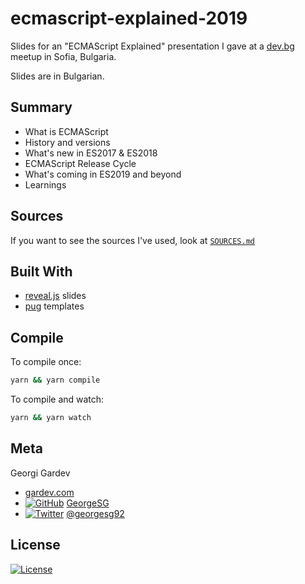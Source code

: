 # ecmascript-explained-2019

Slides for an "ECMAScript Explained" presentation I gave at a [dev.bg](https://dev.bg/) meetup in Sofia, Bulgaria.

Slides are in Bulgarian.

## Summary
- What is ECMAScript
- History and versions
- What's new in ES2017 & ES2018
- ECMAScript Release Cycle
- What's coming in ES2019 and beyond
- Learnings

## Sources

If you want to see the sources I've used, look at [`SOURCES.md`](https://github.com/GeorgeSG/ecmascript-explained-2019/blob/master/SOURCES.md)

## Built With
- [reveal.js](https://github.com/hakimel/reveal.js/) slides
- [pug](https://github.com/pugjs/pug) templates

## Compile
To compile once:
```bash
yarn && yarn compile
```

To compile and watch:
```bash
yarn && yarn watch
```

## Meta
[1.1]: http://i.imgur.com/wWzX9uB.png
[2.1]: http://i.imgur.com/9I6NRUm.png

Georgi Gardev
- [gardev.com](http://gardev.com)
- [![GitHub][2.1]](https://github.com/GeorgeSG/) [GeorgeSG](https://github.com/GeorgeSG/)
- [![Twitter][1.1]](https://twitter.com/georgesg92) [@georgesg92](https://twitter.com/georgesg92)

## License

[![License](http://img.shields.io/:license-mit-blue.svg?style=flat-square)](https://github.com/GeorgeSG/ecmascript-explained-2019/blob/master/LICENSE)
